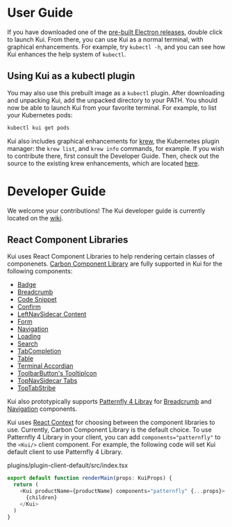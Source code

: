 # User Guide

If you have downloaded one of the [pre-built Electron
releases](https://github.com/IBM/kui#installation), double click to
launch Kui. From there, you can use Kui as a normal terminal, with
graphical enhancements. For example, try `kubectl -h`, and you can see
how Kui enhances the help system of `kubectl`.

## Using Kui as a kubectl plugin

You may also use this prebuilt image as a `kubectl` plugin. After
downloading and unpacking Kui, add the unpacked directory to your
PATH. You should now be able to launch Kui from your favorite
terminal. For example, to list your Kubernetes pods:

```sh
kubectl kui get pods
```

Kui also includes graphical enhancements for
[krew](https://github.com/kubernetes-sigs/krew), the Kubernetes plugin
manager: the `krew list`, and `krew info` commands, for example. If
you wish to contribute there, first consult the Developer Guide. Then,
check out the source to the existing krew enhancements, which are
located
[here](https://github.com/IBM/kui/tree/master/plugins/plugin-kubectl/krew).

# Developer Guide

We welcome your contributions! The Kui developer guide is currently
located on the [wiki](https://github.com/IBM/kui/wiki).

## React Component Libraries

Kui uses React Component Libraries to help rendering certain classes of componenets. [Carbon Component Library](https://www.carbondesignsystem.com) are fully supported in Kui for the following components:

- [Badge](https://github.com/IBM/kui/blob/master/plugins/plugin-client-common/src/components/Views/Sidecar/Badge.tsx)
- [Breadcrumb](https://github.com/IBM/kui/blob/master/plugins/plugin-client-common/src/components/Views/Breadcrumb/Carbon.tsx)
- [Code Snippet](https://github.com/IBM/kui/blob/master/plugins/plugin-client-common/src/components/Content/Markdown.tsx)
- [Confirm](https://github.com/IBM/kui/blob/master/plugins/plugin-client-common/src/components/Views/Confirm.tsx)
- [LeftNavSidecar Content](https://github.com/IBM/kui/blob/master/plugins/plugin-client-common/src/components/Views/Sidecar/LeftNavSidecar.tsx)
- [Form](https://github.com/IBM/kui/blob/master/plugins/plugin-kubectl/src/lib/view/modes/Form.tsx)
- [Navigation](https://github.com/IBM/kui/blob/master/plugins/plugin-client-common/src/components/Views/Sidecar/Navigation/Carbon.tsx)
- [Loading](https://github.com/IBM/kui/blob/master/plugins/plugin-client-common/src/components/Content/Loading.tsx)
- [Search](https://github.com/IBM/kui/blob/master/plugins/plugin-client-common/src/components/Client/Search.tsx)
- [TabCompletion](https://github.com/IBM/kui/blob/master/plugins/plugin-client-common/src/components/Views/Terminal/Block/TabCompletion.tsx)
- [Table](https://github.com/IBM/kui/tree/master/plugins/plugin-client-common/src/components/Content/Table)
- [Terminal Accordian](https://github.com/IBM/kui/blob/master/plugins/plugin-client-common/src/components/Views/Terminal/ScrollableTerminal.tsx)
- [ToolbarButton's TooltipIcon](https://github.com/IBM/kui/blob/master/plugins/plugin-client-common/src/components/Views/Sidecar/ToolbarButton.tsx)
- [TopNavSidecar Tabs](https://github.com/IBM/kui/blob/master/plugins/plugin-client-common/src/components/Views/Sidecar/TopNavSidecar.tsx)
- [TopTabStribe](https://github.com/IBM/kui/blob/master/plugins/plugin-client-common/src/components/Client/TopTabStripe/Tab.tsx)

Kui also prototypically supports [Patternfly 4 Libray](https://www.patternfly.org/v4/) for [Breadcrumb](https://github.com/IBM/kui/blob/master/plugins/plugin-client-common/src/components/Views/Breadcrumb/Patternfly.tsx) and [Navigation](https://github.com/IBM/kui/blob/master/plugins/plugin-client-common/src/components/Views/Sidecar/Navigation/Patternfly.tsx) components.

Kui uses [React Context](https://reactjs.org/docs/context.html) for choosing between the component libraries to use. Currently, Carbon Component Library is the default choice. To use Patternfly 4 Library in your client, you can add `components="patternfly"` to the `<Kui/>` client component. For example, the following code will set Kui default client to use Patternfly 4 Library.

plugins/plugin-client-default/src/index.tsx

```typescript
export default function renderMain(props: KuiProps) {
  return (
    <Kui productName={productName} components="patternfly" {...props}>
      {children}
    </Kui>
  )
}
```
